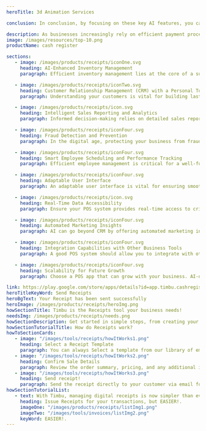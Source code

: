 ```yaml
---
heroTitle: 3d Animation Services

conclusion: In conclusion, by focusing on these key AI features, you can confidently select a POS system that aligns with your business goals, enhances efficiency, and provides a superior customer experience. The integration of artificial intelligence can positively impact your operations, offering not just efficiency but valuable insights that drive growth. As you explore your options, consider solutions like Timbu Cash Register App, which understands the importance of these features and aims to provide a comprehensive solution tailored to the unique needs of your business. Make an informed decision, and let AI propel your business into the future.

description: As businesses increasingly rely on efficient payment processing, sales tracking, and inventory management, a reliable Point of Sale (POS) system becomes indispensable. As technology advances, the market is flooded with various POS applications, each tailored to meet specific business needs. In this comprehensive guide, we will explore the top 10 POS apps for small.
image: /images/resources/top-10.png
productName: cash register

sections:
   - image: /images/products/receipts/iconOne.svg
     heading: AI-Enhanced Inventory Management
     paragraph: Efficient inventory management lies at the core of a successful business. When selecting a POS app, prioritize those that leverage AI for insightful inventory management. Features like real-time tracking, automated restocking alerts, and predictive analytics can help you stay on top of stock levels, minimize wastage, and ensure popular products are always available when customers need them.

   - image: /images/products/receipts/iconTwo.svg
     heading: Customer Relationship Management (CRM) with a Personal Touch
     paragraph: Understanding your customers is vital for building lasting relationships. Look for a POS app with AI-driven CRM capabilities that allow you to collect and analyze customer data. Seek features that provide insights into purchasing behavior, preferences, and trends. Armed with this information, you can personalize offerings, run targeted marketing campaigns, and ultimately enhance the overall customer experience.

   - image: /images/products/receipts/icon.svg
     heading: Intelligent Sales Reporting and Analytics
     paragraph: Informed decision-making relies on detailed sales reports. AI can elevate your reporting capabilities by offering in-depth analytics and trend analysis. Choose a POS system that uses AI to generate intuitive reports, providing actionable insights into sales performance, peak hours, and popular products. This information empowers you to optimize operations, maximize revenue, and adapt to changing market demands.

   - image: /images/products/receipts/iconFour.svg
     heading: Fraud Detection and Prevention
     paragraph: In the digital age, protecting your business from fraudulent activities is paramount. Opt for a POS software with AI-driven fraud detection and prevention features. These intelligent systems can identify suspicious transactions, patterns, and anomalies, providing an extra layer of security. By leveraging AI, you can minimize the risk of financial losses and maintain the trust of both customers and stakeholders.

   - image: /images/products/receipts/iconFour.svg
     heading: Smart Employee Scheduling and Performance Tracking
     paragraph: Efficient employee management is critical for a well-functioning business. Look for a POS app that utilizes AI for intelligent employee scheduling and performance tracking. These features can analyze historical data to suggest optimal staffing levels, track employee performance metrics, and identify areas for training and improvement. This not only simplifies your operations but also helps create a positive work environment.

   - image: /images/products/receipts/iconFour.svg
     heading: Adaptable User Interface
     paragraph: An adaptable user interface is vital for ensuring smooth day-to-day operations within your business. AI-powered POS systems are designed to offer flexibility and customization in their interfaces, allowing you to tailor the software to your specific business needs. The ability to easily customize and integrate the user interface with other tools enhances operational efficiency regardless of the type of device you use. This adaptability not only eases daily tasks but also contributes to a more user-friendly and efficient work environment for your staff.

   - image: /images/products/receipts/icon.svg
     heading: Real-Time Data Accessibility
     paragraph: Ensure your POS system provides real-time access to critical data. AI features should enable instant updates on inventory levels, sales, and customer information anywhere at any time. This real-time accessibility empowers you to make quick and informed decisions, keeping your business agile in a dynamic market.

   - image: /images/products/receipts/iconFour.svg
     heading: Automated Marketing Insights
     paragraph: AI can go beyond CRM by offering automated marketing insights. Look for a POS system that can analyze customer data to suggest effective marketing strategies. This feature can save you time and resources while helping you create targeted campaigns that resonate with your customer base.

   - image: /images/products/receipts/iconFour.svg
     heading: Integration Capabilities with Other Business Tools
     paragraph: A good POS system should allow you to integrate with other business tools. AI can facilitate this integration, allowing your POS system to work cohesively with marketplaces, and other essential tools. This ensures a smooth flow of data across your business operations.

   - image: /images/products/receipts/iconFour.svg
     heading: Scalability for Future Growth
     paragraph: Choose a POS app that can grow with your business. AI-driven apps can offer scalability by adapting to increased transaction volumes, expanded product lines, and evolving business needs. This scalability ensures that your chosen POS software remains an asset as your business continues to thrive and expand.

link: https://play.google.com/store/apps/details?id=app.timbu.cashregister
heroTitleKeyWord: Send Receipts
heroBgText: Your Receipt has been sent successfully
heroImage: /images/products/receipts/heroImg.png
howSectionTitle: Timbu is the Receipts tool your business needs!
needsImg: /images/products/receipts/needs.png
howSectionDescription: Get started in simple steps, from creating your Receipt to sending it to the appropriate recipient!
howSectionTutorialTitle: How do Receipts work?
howToSectionCards:
   - image: "/images/tools/receipts/howItWorks1.png"
     heading: Select a Receipt Template
     paragraph: You can always Select a template from our library of email templates!.
   - image: "/images/tools/receipts/howItWorks2.png"
     heading: Confirm Sale Details
     paragraph: Review the order summary, pricing, and any additional info before finalizing the transaction.
   - image: "/images/tools/receipts/howItWorks3.png"
     heading: Send receipt!
     paragraph: Send the receipt directly to your customer via email for their convenience and record-keeping.
howSectionTutorialList:
   - text: With Timbu, managing digital receipts is now simpler than ever. Track transactions and receive instant confirmations, ensuring you never miss a detail. Streamline your expense tracking with ease.
     heading: Issue Receipts for your transactions, but EASIER!.
     imageOne: "/images/products/receipts/listImg1.png"
     imageTwo: "/images/tools/invoices/listImg2.png"
     keyWord: EASIER!.
---
```

